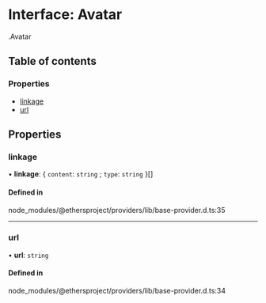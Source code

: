 # Interface: Avatar

[<internal>](../wiki/%3Cinternal%3E).Avatar

## Table of contents

### Properties

- [linkage](../wiki/%3Cinternal%3E.Avatar#linkage)
- [url](../wiki/%3Cinternal%3E.Avatar#url)

## Properties

### linkage

• **linkage**: { `content`: `string` ; `type`: `string`  }[]

#### Defined in

node_modules/@ethersproject/providers/lib/base-provider.d.ts:35

___

### url

• **url**: `string`

#### Defined in

node_modules/@ethersproject/providers/lib/base-provider.d.ts:34
